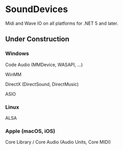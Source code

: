 # SoundDevices

Midi and Wave IO on all platforms for .NET 5 and later.

## Under Construction

### Windows

Code Audio (MMDevice, WASAPI, ...)

WinMM

DirectX (DirectSound, DirectMusic)

ASIO

### Linux

ALSA

### Apple (macOS, iOS)

Core Library / Core Audio (Audio Units, Core MIDI)



